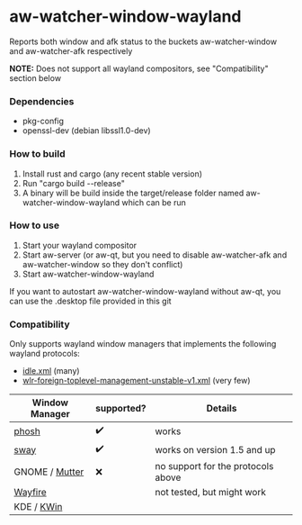 aw-watcher-window-wayland
=========================

Reports both window and afk status to the buckets aw-watcher-window and aw-watcher-afk respectively

**NOTE:** Does not support all wayland compositors, see "Compatibility" section below

### Dependencies

- pkg-config
- openssl-dev (debian libssl1.0-dev)

### How to build

1. Install rust and cargo (any recent stable version)
2. Run "cargo build --release"
3. A binary will be build inside the target/release folder named aw-watcher-window-wayland which can be run

### How to use

1. Start your wayland compositor
2. Start aw-server (or aw-qt, but you need to disable aw-watcher-afk and aw-watcher-window so they don't conflict)
3. Start aw-watcher-window-wayland

If you want to autostart aw-watcher-window-wayland without aw-qt, you can use the .desktop file provided in this git

### Compatibility

Only supports wayland window managers that implements the following wayland protocols:
- [idle.xml](https://wayland.app/protocols/kde-idle) (many)
- [wlr-foreign-toplevel-management-unstable-v1.xml](https://wayland.app/protocols/wlr-foreign-toplevel-management-unstable-v1) (very few)

| Window Manager | supported? | Details |
|-----|-----|-----|
| [phosh](https://gitlab.gnome.org/World/Phosh/phosh) | ✔️  | works |
| [sway](https://swaywm.org/) | ✔️  | works on version 1.5 and up |
| GNOME / [Mutter](https://gitlab.gnome.org/GNOME/mutter) | ❌ | no support for the protocols above |
| [Wayfire](https://wayfire.org/) | | not tested, but might work |
| KDE / [KWin](https://invent.kde.org/plasma/kwin) | |  |
